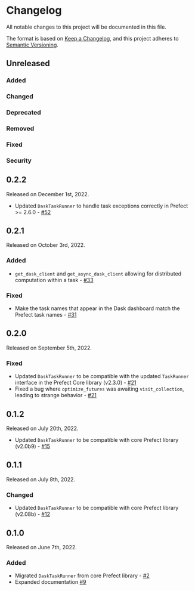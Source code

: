 # Changelog

All notable changes to this project will be documented in this file.

The format is based on [Keep a Changelog](https://keepachangelog.com/en/1.0.0/),
and this project adheres to [Semantic Versioning](https://semver.org/spec/v2.0.0.html).

## Unreleased

### Added

### Changed

### Deprecated

### Removed

### Fixed

### Security

## 0.2.2

Released on December 1st, 2022.

- Updated `DaskTaskRunner` to handle task exceptions correctly in Prefect >= 2.6.0 - [#52](https://github.com/PrefectHQ/prefect-dask/pull/52)

## 0.2.1

Released on October 3rd, 2022.

### Added

- `get_dask_client` and `get_async_dask_client` allowing for distributed computation within a task - [#33](https://github.com/PrefectHQ/prefect-dask/pull/33)

### Fixed

- Make the task names that appear in the Dask dashboard match the Prefect task names - [#31](https://github.com/PrefectHQ/prefect-dask/pull/31)

## 0.2.0

Released on September 5th, 2022.

### Fixed

- Updated `DaskTaskRunner` to be compatible with the updated `TaskRunner` interface in the Prefect Core library (v2.3.0) - [#21](https://github.com/PrefectHQ/prefect-dask/pull/21)
- Fixed a bug where `optimize_futures` was awaiting `visit_collection`, leading to strange behavior - [#21](https://github.com/PrefectHQ/prefect-dask/pull/21)

## 0.1.2

Released on July 20th, 2022.

- Updated `DaskTaskRunner` to be compatible with core Prefect library (v2.0b9) - [#15](https://github.com/PrefectHQ/prefect-dask/pull/15)

## 0.1.1

Released on July 8th, 2022.

### Changed

- Updated `DaskTaskRunner` to be compatible with core Prefect library (v2.08b) - [#12](https://github.com/PrefectHQ/prefect-dask/pull/12)

## 0.1.0

Released on June 7th, 2022.

### Added

- Migrated `DaskTaskRunner` from core Prefect library - [#2](https://github.com/PrefectHQ/prefect-dask/pull/2)
- Expanded documentation [#9](https://github.com/PrefectHQ/prefect-dask/pull/9)
